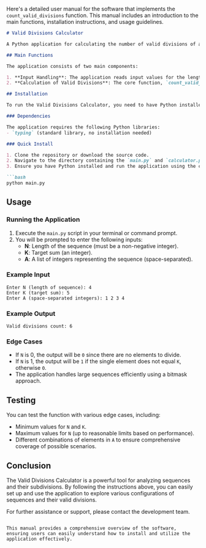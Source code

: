 Here's a detailed user manual for the software that implements the `count_valid_divisions` function. This manual includes an introduction to the main functions, installation instructions, and usage guidelines.

```markdown
# Valid Divisions Calculator

A Python application for calculating the number of valid divisions of a sequence into contiguous subsequences, ensuring that no subsequence sums to a specified target value.

## Main Functions

The application consists of two main components:

1. **Input Handling**: The application reads input values for the length of the sequence (N), the target sum (K), and the sequence of integers (A) from the user.
2. **Calculation of Valid Divisions**: The core function, `count_valid_divisions`, computes the number of ways to divide the sequence into contiguous subsequences such that no subsequence sums to K. The result is returned modulo `998244353` to handle large numbers.

## Installation

To run the Valid Divisions Calculator, you need to have Python installed on your machine. You can download Python from [python.org](https://www.python.org/downloads/).

### Dependencies

The application requires the following Python libraries:
- `typing` (standard library, no installation needed)

### Quick Install

1. Clone the repository or download the source code.
2. Navigate to the directory containing the `main.py` and `calculator.py` files.
3. Ensure you have Python installed and run the application using the command line:

```bash
python main.py
```

## Usage

### Running the Application

1. Execute the `main.py` script in your terminal or command prompt.
2. You will be prompted to enter the following inputs:
   - **N**: Length of the sequence (must be a non-negative integer).
   - **K**: Target sum (an integer).
   - **A**: A list of integers representing the sequence (space-separated).

### Example Input

```
Enter N (length of sequence): 4
Enter K (target sum): 5
Enter A (space-separated integers): 1 2 3 4
```

### Example Output

```
Valid divisions count: 6
```

### Edge Cases

- If `N` is 0, the output will be `0` since there are no elements to divide.
- If `N` is 1, the output will be `1` if the single element does not equal `K`, otherwise `0`.
- The application handles large sequences efficiently using a bitmask approach.

## Testing

You can test the function with various edge cases, including:
- Minimum values for `N` and `K`.
- Maximum values for `N` (up to reasonable limits based on performance).
- Different combinations of elements in `A` to ensure comprehensive coverage of possible scenarios.

## Conclusion

The Valid Divisions Calculator is a powerful tool for analyzing sequences and their subdivisions. By following the instructions above, you can easily set up and use the application to explore various configurations of sequences and their valid divisions.

For further assistance or support, please contact the development team.
```

This manual provides a comprehensive overview of the software, ensuring users can easily understand how to install and utilize the application effectively.